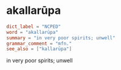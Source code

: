 # akallarūpa

``` toml
dict_label = "NCPED"
word = "akallarūpa"
summary = "in very poor spirits; unwell"
grammar_comment = "mfn."
see_also = ["kallarūpa"]
```

in very poor spirits; unwell

